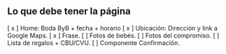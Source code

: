 ## Lo que debe tener la página
[ x ] Home: Boda ByB + fecha + horario
[ x ] Ubicación: Dirección y link a Google Maps.
[ x ] Frase.
[  ] Fotos de bebés.
[  ] Fotos del compromiso.
[  ] Lista de regalos + CBU/CVU.
[  ] Componente Confirmación.